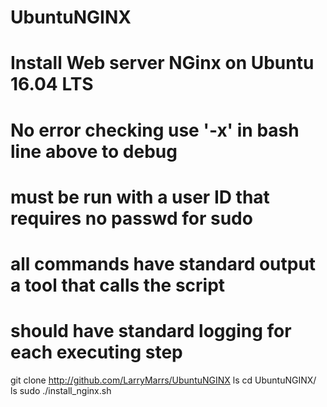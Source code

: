 # UbuntuNGINX

# Install Web server NGinx on Ubuntu 16.04 LTS
# No error checking use  '-x'  in bash line above to debug 
# must be run with a user ID that requires no passwd for sudo 
# all commands have standard output a tool that calls the script 
# should have standard logging for each executing step

git clone http://github.com/LarryMarrs/UbuntuNGINX
ls
cd UbuntuNGINX/
ls
sudo ./install_nginx.sh 
